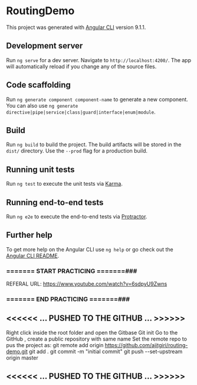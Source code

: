 # RoutingDemo

This project was generated with [Angular CLI](https://github.com/angular/angular-cli) version 9.1.1.

## Development server

Run `ng serve` for a dev server. Navigate to `http://localhost:4200/`. The app will automatically reload if you change any of the source files.

## Code scaffolding

Run `ng generate component component-name` to generate a new component. You can also use `ng generate directive|pipe|service|class|guard|interface|enum|module`.

## Build

Run `ng build` to build the project. The build artifacts will be stored in the `dist/` directory. Use the `--prod` flag for a production build.

## Running unit tests

Run `ng test` to execute the unit tests via [Karma](https://karma-runner.github.io).

## Running end-to-end tests

Run `ng e2e` to execute the end-to-end tests via [Protractor](http://www.protractortest.org/).

## Further help

To get more help on the Angular CLI use `ng help` or go check out the [Angular CLI README](https://github.com/angular/angular-cli/blob/master/README.md).

### ======= START PRACTICING =======###

REFERAL URL: https://www.youtube.com/watch?v=6sdpyU9Zwns
             
### ======= END PRACTICING =======###

## <<<<<< ... PUSHED TO THE GITHUB ... >>>>>>
Right click inside the root folder and open the Gitbase
Git init
Go to the GitHub , create a public repository with same name
Set the remote repo to pus the project as: 
    git remote add origin https://github.com/ajitgiri/routing-demo.git
git add .
git commit -m "initial commit"
git push --set-upstream origin master

## <<<<<< ... PUSHED TO THE GITHUB ... >>>>>>